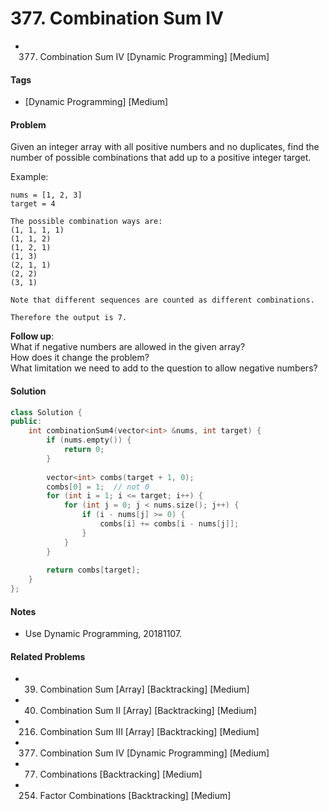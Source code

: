 # 377. Combination Sum IV
- 377. Combination Sum IV [Dynamic Programming] [Medium]

#### Tags
- [Dynamic Programming] [Medium]

#### Problem
Given an integer array with all positive numbers and no duplicates, find the number of possible combinations that add up to a positive integer target.

Example:

    nums = [1, 2, 3]
    target = 4

    The possible combination ways are:
    (1, 1, 1, 1)
    (1, 1, 2)
    (1, 2, 1)
    (1, 3)
    (2, 1, 1)
    (2, 2)
    (3, 1)

    Note that different sequences are counted as different combinations.

    Therefore the output is 7.

**Follow up**:  
What if negative numbers are allowed in the given array?  
How does it change the problem?  
What limitation we need to add to the question to allow negative numbers?

#### Solution
``` C++
class Solution {
public:
    int combinationSum4(vector<int> &nums, int target) {
        if (nums.empty()) {
            return 0;
        }
        
        vector<int> combs(target + 1, 0);
        combs[0] = 1;  // not 0
        for (int i = 1; i <= target; i++) {
            for (int j = 0; j < nums.size(); j++) {
                if (i - nums[j] >= 0) {
                    combs[i] += combs[i - nums[j]];
                }
            }
        }
        
        return combs[target];
    }
};
```

#### Notes
- Use Dynamic Programming, 20181107.

#### Related Problems
- 39. Combination Sum [Array] [Backtracking] [Medium]
- 40. Combination Sum II [Array] [Backtracking] [Medium]
- 216. Combination Sum III [Array] [Backtracking] [Medium]
- 377. Combination Sum IV [Dynamic Programming] [Medium]
- 77. Combinations [Backtracking] [Medium]
- 254. Factor Combinations [Backtracking] [Medium]
